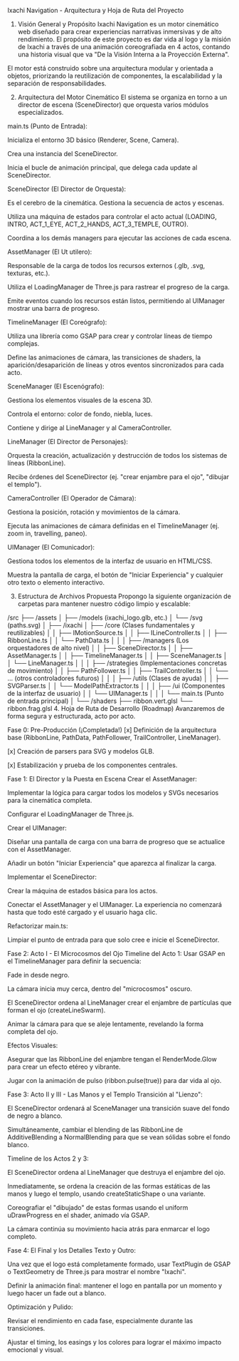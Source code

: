 Ixachi Navigation - Arquitectura y Hoja de Ruta del Proyecto
1. Visión General y Propósito
Ixachi Navigation es un motor cinemático web diseñado para crear experiencias narrativas inmersivas y de alto rendimiento. El propósito de este proyecto es dar vida al logo y la misión de Ixachi a través de una animación coreografiada en 4 actos, contando una historia visual que va "De la Visión Interna a la Proyección Externa".

El motor está construido sobre una arquitectura modular y orientada a objetos, priorizando la reutilización de componentes, la escalabilidad y la separación de responsabilidades.

2. Arquitectura del Motor Cinemático
El sistema se organiza en torno a un director de escena (SceneDirector) que orquesta varios módulos especializados.

main.ts (Punto de Entrada):

Inicializa el entorno 3D básico (Renderer, Scene, Camera).

Crea una instancia del SceneDirector.

Inicia el bucle de animación principal, que delega cada update al SceneDirector.

SceneDirector (El Director de Orquesta):

Es el cerebro de la cinemática. Gestiona la secuencia de actos y escenas.

Utiliza una máquina de estados para controlar el acto actual (LOADING, INTRO, ACT_1_EYE, ACT_2_HANDS, ACT_3_TEMPLE, OUTRO).

Coordina a los demás managers para ejecutar las acciones de cada escena.

AssetManager (El Ut utilero):

Responsable de la carga de todos los recursos externos (.glb, .svg, texturas, etc.).

Utiliza el LoadingManager de Three.js para rastrear el progreso de la carga.

Emite eventos cuando los recursos están listos, permitiendo al UIManager mostrar una barra de progreso.

TimelineManager (El Coreógrafo):

Utiliza una librería como GSAP para crear y controlar líneas de tiempo complejas.

Define las animaciones de cámara, las transiciones de shaders, la aparición/desaparición de líneas y otros eventos sincronizados para cada acto.

SceneManager (El Escenógrafo):

Gestiona los elementos visuales de la escena 3D.

Controla el entorno: color de fondo, niebla, luces.

Contiene y dirige al LineManager y al CameraController.

LineManager (El Director de Personajes):

Orquesta la creación, actualización y destrucción de todos los sistemas de líneas (RibbonLine).

Recibe órdenes del SceneDirector (ej. "crear enjambre para el ojo", "dibujar el templo").

CameraController (El Operador de Cámara):

Gestiona la posición, rotación y movimientos de la cámara.

Ejecuta las animaciones de cámara definidas en el TimelineManager (ej. zoom in, travelling, paneo).

UIManager (El Comunicador):

Gestiona todos los elementos de la interfaz de usuario en HTML/CSS.

Muestra la pantalla de carga, el botón de "Iniciar Experiencia" y cualquier otro texto o elemento interactivo.

3. Estructura de Archivos Propuesta
Propongo la siguiente organización de carpetas para mantener nuestro código limpio y escalable:

/src
├── /assets
│   ├── /models (ixachi_logo.glb, etc.)
│   └── /svg (paths.svg)
│
├── /ixachi
│   ├── /core (Clases fundamentales y reutilizables)
│   │   ├── IMotionSource.ts
│   │   ├── ILineController.ts
│   │   ├── RibbonLine.ts
│   │   └── PathData.ts
│   │
│   ├── /managers (Los orquestadores de alto nivel)
│   │   ├── SceneDirector.ts
│   │   ├── AssetManager.ts
│   │   ├── TimelineManager.ts
│   │   ├── SceneManager.ts
│   │   └── LineManager.ts
│   │
│   ├── /strategies (Implementaciones concretas de movimiento)
│   │   ├── PathFollower.ts
│   │   ├── TrailController.ts
│   │   └── ... (otros controladores futuros)
│   │
│   ├── /utils (Clases de ayuda)
│   │   ├── SVGParser.ts
│   │   └── ModelPathExtractor.ts
│   │
│   ├── /ui (Componentes de la interfaz de usuario)
│   │   └── UIManager.ts
│   │
│   └── main.ts (Punto de entrada principal)
│
└── /shaders
    ├── ribbon.vert.glsl
    └── ribbon.frag.glsl
4. Hoja de Ruta de Desarrollo (Roadmap)
Avanzaremos de forma segura y estructurada, acto por acto.

Fase 0: Pre-Producción (¡Completada!)
[x]  Definición de la arquitectura base (RibbonLine, PathData, PathFollower, TrailController, LineManager).

[x]  Creación de parsers para SVG y modelos GLB.

[x]  Estabilización y prueba de los componentes centrales.

Fase 1: El Director y la Puesta en Escena
Crear el AssetManager:

Implementar la lógica para cargar todos los modelos y SVGs necesarios para la cinemática completa.

Configurar el LoadingManager de Three.js.

Crear el UIManager:

Diseñar una pantalla de carga con una barra de progreso que se actualice con el AssetManager.

Añadir un botón "Iniciar Experiencia" que aparezca al finalizar la carga.

Implementar el SceneDirector:

Crear la máquina de estados básica para los actos.

Conectar el AssetManager y el UIManager. La experiencia no comenzará hasta que todo esté cargado y el usuario haga clic.

Refactorizar main.ts:

Limpiar el punto de entrada para que solo cree e inicie el SceneDirector.

Fase 2: Acto I - El Microcosmos del Ojo
Timeline del Acto 1: Usar GSAP en el TimelineManager para definir la secuencia:

Fade in desde negro.

La cámara inicia muy cerca, dentro del "microcosmos" oscuro.

El SceneDirector ordena al LineManager crear el enjambre de partículas que forman el ojo (createLineSwarm).

Animar la cámara para que se aleje lentamente, revelando la forma completa del ojo.

Efectos Visuales:

Asegurar que las RibbonLine del enjambre tengan el RenderMode.Glow para crear un efecto etéreo y vibrante.

Jugar con la animación de pulso (ribbon.pulse(true)) para dar vida al ojo.

Fase 3: Acto II y III - Las Manos y el Templo
Transición al "Lienzo":

El SceneDirector ordenará al SceneManager una transición suave del fondo de negro a blanco.

Simultáneamente, cambiar el blending de las RibbonLine de AdditiveBlending a NormalBlending para que se vean sólidas sobre el fondo blanco.

Timeline de los Actos 2 y 3:

El SceneDirector ordena al LineManager que destruya el enjambre del ojo.

Inmediatamente, se ordena la creación de las formas estáticas de las manos y luego el templo, usando createStaticShape o una variante.

Coreografiar el "dibujado" de estas formas usando el uniform uDrawProgress en el shader, animado vía GSAP.

La cámara continúa su movimiento hacia atrás para enmarcar el logo completo.

Fase 4: El Final y los Detalles
Texto y Outro:

Una vez que el logo está completamente formado, usar TextPlugin de GSAP o TextGeometry de Three.js para mostrar el nombre "Ixachi".

Definir la animación final: mantener el logo en pantalla por un momento y luego hacer un fade out a blanco.

Optimización y Pulido:

Revisar el rendimiento en cada fase, especialmente durante las transiciones.

Ajustar el timing, los easings y los colores para lograr el máximo impacto emocional y visual.